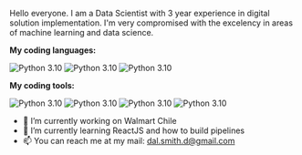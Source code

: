Hello everyone. I am a Data Scientist with 3 year experience in digital solution implementation. I'm very compromised with the excelency in areas of machine learning and data science.

__My coding languages:__

![Python 3.10](https://img.shields.io/badge/python-blue.svg)
![Python 3.10](https://img.shields.io/badge/javascript-blue.svg)
![Python 3.10](https://img.shields.io/badge/SQL-blue.svg)

__My coding tools:__

![Python 3.10](https://img.shields.io/badge/GCP-green.svg)
![Python 3.10](https://img.shields.io/badge/PowerBI-green.svg)
![Python 3.10](https://img.shields.io/badge/Excel-green.svg)
![Python 3.10](https://img.shields.io/badge/Git-green.svg)

- 🔭 I’m currently working on Walmart Chile
- 🌱 I’m currently learning ReactJS and how to build pipelines
- 📫 You can reach me at my mail: dal.smith.d@gmail.com

<!--
**alexbondino/alexbondino** is a ✨ _special_ ✨ repository because its `README.md` (this file) appears on your GitHub profile.

Here are some ideas to get you started:

- 🔭 I’m currently working on Walmart
- 🌱 I’m currently learning ReactJS
- 👯 I’m looking to collaborate on ...
- 🤔 I’m looking for help with ...
- 💬 Ask me about ...
- 📫 How to reach me: ...
- 😄 Pronouns: ...
- ⚡ Fun fact: ...
-->
